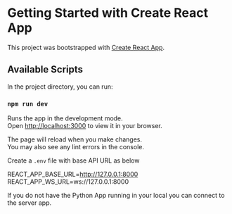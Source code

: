 # Getting Started with Create React App

This project was bootstrapped with [Create React App](https://github.com/facebook/create-react-app).

## Available Scripts

In the project directory, you can run:

### `npm run dev`

Runs the app in the development mode.\
Open [http://localhost:3000](http://localhost:3000) to view it in your browser.

The page will reload when you make changes.\
You may also see any lint errors in the console.

Create a `.env` file with base API URL as below

REACT_APP_BASE_URL=http://127.0.0.1:8000
REACT_APP_WS_URL=ws://127.0.0.1:8000

If you do not have the Python App running in your local you can connect to the server app.
